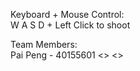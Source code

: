 Keyboard + Mouse Control: <br>
W A S D + Left Click to shoot

Team Members: <br>
Pai Peng - 40155601
<>
<>
